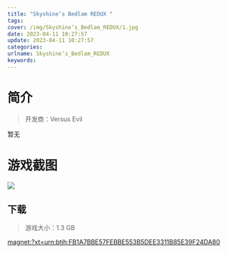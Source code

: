 ```yaml
---
title: "Skyshine’s Bedlam REDUX "
tags: 
cover: /img/Skyshine’s_Bedlam_REDUX/1.jpg
date: 2023-04-11 10:27:57
update: 2023-04-11 10:27:57
categories: 
urlname: Skyshine’s_Bedlam_REDUX
keywords: 
---
```

# 简介

> 开发商：Versus Evil

暂无

# 游戏截图

![](/img/Skyshine’s_Bedlam_REDUX/2.jpg)


## 下载

> 游戏大小：1.3 GB

[magnet:?xt=urn:btih:FB1A7BBE57FEBBE553B5DEE3311B85E39F24DA80](magnet:?xt=urn:btih:FB1A7BBE57FEBBE553B5DEE3311B85E39F24DA80)